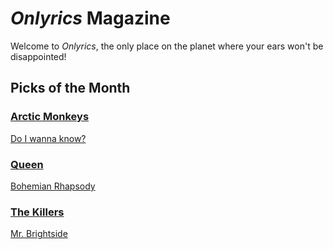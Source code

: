 # _Onlyrics_ Magazine

Welcome to _Onlyrics_, the only place on the planet where your ears won't be disappointed!



## Picks of the Month

### [Arctic Monkeys](/writer/arctic_monkeys.md)

[Do I wanna know?](song/feb/doiwannaknow.md)

### [Queen](writer/queen.md)

[Bohemian Rhapsody](song/feb/bohemian_rhapsody.md)

### [The Killers](writer/the_killers)

[Mr. Brightside](song/jan/mr_brightside.md)

